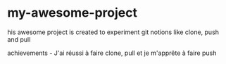 # my-awesome-project
<p>his awesome project is created to experiment git notions like clone, push and pull<p>
achievements
	- J'ai réussi à faire clone, pull et je m'apprête à faire push

